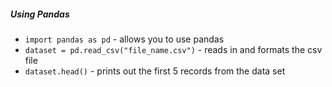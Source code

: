 
##### Using Pandas
 - `import pandas as pd` - allows you to use pandas
 - `dataset = pd.read_csv("file_name.csv")` - reads in and formats the csv file
 - `dataset.head()` - prints out the first 5 records from the data set 


